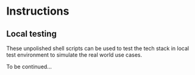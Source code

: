 # Instructions

## Local testing

These unpolished shell scripts can be used to test the tech stack in local test environment to simulate the real world use cases.

To be continued...

